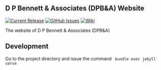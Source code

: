 ## D P Bennett & Associates (DPB&amp;A) Website

[![Current Release](https://img.shields.io/badge/release-latest-green.svg)](https://github.com/DPBandA/dpba-website/releases/latest)
[![GitHub Issues](https://img.shields.io/github/issues/dpbanda/dpba-website.svg)](https://github.com/dpbanda/dpba-website/issues)
[![Wiki](https://img.shields.io/badge/documentation-wiki-green.svg)](https://github.com/DPBandA/dpba-website/wiki)

The website of D P Bennett & Associates (DPB&amp;A)

## Development

Go to the project directory and issue the command ` bundle exec jekyll serve`